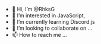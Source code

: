 - 👋 Hi, I’m @RhksG
- 👀 I’m interested in JavaScript,
- 🌱 I’m currently learning Discord.js
- 💞️ I’m looking to collaborate on ...
- 📫 How to reach me ...

<!---
RhksG/RhksG is a ✨ special ✨ repository because its `README.md` (this file) appears on your GitHub profile.
You can click the Preview link to take a look at your changes.
--->

